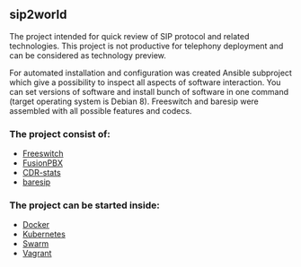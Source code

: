 ## sip2world

The project intended for quick review of SIP protocol and related technologies. This project is not productive for telephony deployment and can be considered as technology preview. 

For automated installation and configuration was created Ansible subproject which give a possibility to inspect all aspects of software interaction. You can set versions of software and install bunch of software in one command (target operating system is Debian 8). Freeswitch and baresip were assembled with all possible features and codecs. 

### The project consist of:  

* [Freeswitch](https://freeswitch.org/)
* [FusionPBX](https://www.fusionpbx.com/)
* [CDR-stats](http://www.cdr-stats.org/)
* [baresip](http://creytiv.com/baresip.html)

### The project can be started inside:

* [Docker](https://www.docker.com/)
* [Kubernetes](http://kubernetes.io/)
* [Swarm](https://www.docker.com/products/docker-swarm)
* [Vagrant](https://www.vagrantup.com/)

